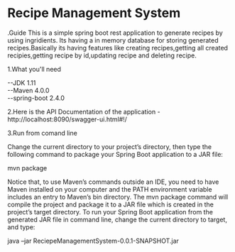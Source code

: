 # Recipe Management System

.Guide
  This is a simple spring boot rest  application to generate recipes by using ingridients.
  Its having a in memory database for storing generated recipes.Basically its having features 
  like creating recipes,getting all created recipies,getting recipe by id,updating recipe and
  deleting recipe.

1.What you'll need

  --JDK 1.11     
  --Maven 4.0.0     
  --spring-boot 2.4.0      

2.Here is the API Documentation of the application - http://localhost:8090/swagger-ui.html#!/

3.Run from comand line

  Change the current directory to your project’s directory, then type the following command to package your Spring Boot application to a JAR file:

   mvn package

  Notice that, to use Maven’s commands outside an IDE, you need to have Maven installed on your computer and the PATH environment variable includes 
  an entry to Maven’s bin directory. The mvn package command will compile the project and package it to a JAR file which is created in the project’s target directory.
  To run your Spring Boot application from the generated JAR file in command line, change the current directory to target, and type:

   java –jar ReciepeManagementSystem-0.0.1-SNAPSHOT.jar

